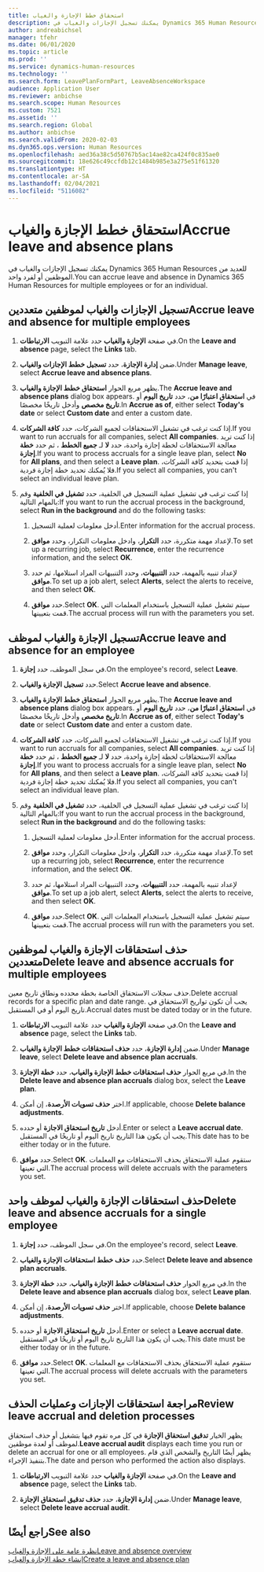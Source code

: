 ```yaml
---
title: استحقاق خطط الإجازة والغياب
description: يمكنك تسجيل الإجازات والغياب في Dynamics 365 Human Resources للعديد من الموظفين أو لفرد واحد.
author: andreabichsel
manager: tfehr
ms.date: 06/01/2020
ms.topic: article
ms.prod: ''
ms.service: dynamics-human-resources
ms.technology: ''
ms.search.form: LeavePlanFormPart, LeaveAbsenceWorkspace
audience: Application User
ms.reviewer: anbichse
ms.search.scope: Human Resources
ms.custom: 7521
ms.assetid: ''
ms.search.region: Global
ms.author: anbichse
ms.search.validFrom: 2020-02-03
ms.dyn365.ops.version: Human Resources
ms.openlocfilehash: aed36a38c5d50767b5ac14ae82ca424f0c835ae0
ms.sourcegitcommit: 18e626c49ccfdb12c1484b985e3a275e51f61320
ms.translationtype: HT
ms.contentlocale: ar-SA
ms.lasthandoff: 02/04/2021
ms.locfileid: "5116082"
---
```

# <a name="accrue-leave-and-absence-plans"></a><span data-ttu-id="0136a-103">استحقاق خطط الإجازة والغياب</span><span class="sxs-lookup"><span data-stu-id="0136a-103">Accrue leave and absence plans</span></span>

<span data-ttu-id="0136a-104">يمكنك تسجيل الإجازات والغياب في Dynamics 365 Human Resources للعديد من الموظفين أو لفرد واحد.</span><span class="sxs-lookup"><span data-stu-id="0136a-104">You can accrue leave and absence in Dynamics 365 Human Resources for multiple employees or for an individual.</span></span>

## <a name="accrue-leave-and-absence-for-multiple-employees"></a><span data-ttu-id="0136a-105">تسجيل الإجازات والغياب لموظفين متعددين</span><span class="sxs-lookup"><span data-stu-id="0136a-105">Accrue leave and absence for multiple employees</span></span>

1. <span data-ttu-id="0136a-106">في صفحة **‏‫الإجازة والغياب‬** حدد علامة التبويب **الارتباطات**.</span><span class="sxs-lookup"><span data-stu-id="0136a-106">On the **Leave and absence** page, select the **Links** tab.</span></span>

2. <span data-ttu-id="0136a-107">ضمن **إدارة الإجازة**، حدد **تسجيل خطط الإجازات والغياب**.</span><span class="sxs-lookup"><span data-stu-id="0136a-107">Under **Manage leave**, select **Accrue leave and absence plans**.</span></span>

3. <span data-ttu-id="0136a-108">يظهر مربع الحوار **استحقاق خطط الإجازة والغياب‬**.</span><span class="sxs-lookup"><span data-stu-id="0136a-108">The **Accrue leave and absence plans** dialog box appears.</span></span> <span data-ttu-id="0136a-109">في **استحقاق اعتبارًا من**، حدد **تاريخ اليوم** أو **تاريخ مخصص** وأدخل تاريخًا مخصصًا.</span><span class="sxs-lookup"><span data-stu-id="0136a-109">In **Accrue as of**, either select **Today's date** or select **Custom date** and enter a custom date.</span></span>

4. <span data-ttu-id="0136a-110">إذا كنت ترغب في تشغيل الاستحقاقات لجميع الشركات، حدد **كافة الشركات**.</span><span class="sxs-lookup"><span data-stu-id="0136a-110">If you want to run accruals for all companies, select **All companies**.</span></span> <span data-ttu-id="0136a-111">إذا كنت تريد معالجة الاستحقاقات لخطة إجازة واحدة، حدد **لا** لـ **جميع الخطط** ، ثم حدد **خطة إجازة**.</span><span class="sxs-lookup"><span data-stu-id="0136a-111">If you want to process accruals for a single leave plan, select **No** for **All plans**, and then select a **Leave plan**.</span></span> <span data-ttu-id="0136a-112">إذا قمت بتحديد كافة الشركات، فلا يُمكنك تحديد خطة إجازة فردية.</span><span class="sxs-lookup"><span data-stu-id="0136a-112">If you select all companies, you can't select an individual leave plan.</span></span> 

5. <span data-ttu-id="0136a-113">إذا كنت ترغب في تشغيل عملية التسجيل في الخلفية، حدد **تشغيل في الخلفية** وقم بالمهام التالية:</span><span class="sxs-lookup"><span data-stu-id="0136a-113">If you want to run the accrual process in the background, select **Run in the background** and do the following tasks:</span></span>

   1. <span data-ttu-id="0136a-114">أدخل معلومات لعملية التسجيل.</span><span class="sxs-lookup"><span data-stu-id="0136a-114">Enter information for the accrual process.</span></span>

   2. <span data-ttu-id="0136a-115">لإعداد مهمة متكررة، حدد **التكرار**، وادخل معلومات التكرار، وحدد **موافق**.</span><span class="sxs-lookup"><span data-stu-id="0136a-115">To set up a recurring job, select **Recurrence**, enter the recurrence information, and the select **OK**.</span></span>

   3. <span data-ttu-id="0136a-116">لإعداد تنبيه بالمهمة، حدد **التنبيهات**، وحدد التنبيهات المراد استلامها، ثم حدد **موافق**.</span><span class="sxs-lookup"><span data-stu-id="0136a-116">To set up a job alert, select **Alerts**, select the alerts to receive, and then select **OK**.</span></span>

   4. <span data-ttu-id="0136a-117">حدد **موافق**.</span><span class="sxs-lookup"><span data-stu-id="0136a-117">Select **OK**.</span></span> <span data-ttu-id="0136a-118">سيتم تشغيل عملية التسجيل باستخدام المعلمات التي قمت بتعيينها.</span><span class="sxs-lookup"><span data-stu-id="0136a-118">The accrual process will run with the parameters you set.</span></span>

## <a name="accrue-leave-and-absence-for-an-employee"></a><span data-ttu-id="0136a-119">تسجيل الإجازة والغياب لموظف</span><span class="sxs-lookup"><span data-stu-id="0136a-119">Accrue leave and absence for an employee</span></span>

1. <span data-ttu-id="0136a-120">في سجل الموظف، حدد **إجازة**.</span><span class="sxs-lookup"><span data-stu-id="0136a-120">On the employee's record, select **Leave**.</span></span>

2. <span data-ttu-id="0136a-121">حدد **تسجيل الإجازة والغياب**.</span><span class="sxs-lookup"><span data-stu-id="0136a-121">Select **Accrue leave and absence**.</span></span>

3. <span data-ttu-id="0136a-122">يظهر مربع الحوار **استحقاق خطط الإجازة والغياب‬**.</span><span class="sxs-lookup"><span data-stu-id="0136a-122">The **Accrue leave and absence plans** dialog box appears.</span></span> <span data-ttu-id="0136a-123">في **استحقاق اعتبارًا من**، حدد **تاريخ اليوم** أو **تاريخ مخصص** وأدخل تاريخًا مخصصًا.</span><span class="sxs-lookup"><span data-stu-id="0136a-123">In **Accrue as of**, either select **Today's date** or select **Custom date** and enter a custom date.</span></span>

4. <span data-ttu-id="0136a-124">إذا كنت ترغب في تشغيل الاستحقاقات لجميع الشركات، حدد **كافة الشركات**.</span><span class="sxs-lookup"><span data-stu-id="0136a-124">If you want to run accruals for all companies, select **All companies**.</span></span> <span data-ttu-id="0136a-125">إذا كنت تريد معالجة الاستحقاقات لخطة إجازة واحدة، حدد **لا** لـ **جميع الخطط** ، ثم حدد **خطة إجازة**.</span><span class="sxs-lookup"><span data-stu-id="0136a-125">If you want to process accruals for a single leave plan, select **No** for **All plans**, and then select a **Leave plan**.</span></span> <span data-ttu-id="0136a-126">إذا قمت بتحديد كافة الشركات، فلا يُمكنك تحديد خطة إجازة فردية.</span><span class="sxs-lookup"><span data-stu-id="0136a-126">If you select all companies, you can't select an individual leave plan.</span></span> 

5. <span data-ttu-id="0136a-127">إذا كنت ترغب في تشغيل عملية التسجيل في الخلفية، حدد **تشغيل في الخلفية** وقم بالمهام التالية:</span><span class="sxs-lookup"><span data-stu-id="0136a-127">If you want to run the accrual process in the background, select **Run in the background** and do the following tasks:</span></span>

   1. <span data-ttu-id="0136a-128">أدخل معلومات لعملية التسجيل.</span><span class="sxs-lookup"><span data-stu-id="0136a-128">Enter information for the accrual process.</span></span>

   2. <span data-ttu-id="0136a-129">لإعداد مهمة متكررة، حدد **التكرار**، وادخل معلومات التكرار، وحدد **موافق**.</span><span class="sxs-lookup"><span data-stu-id="0136a-129">To set up a recurring job, select **Recurrence**, enter the recurrence information, and the select **OK**.</span></span>

   3. <span data-ttu-id="0136a-130">لإعداد تنبيه بالمهمة، حدد **التنبيهات**، وحدد التنبيهات المراد استلامها، ثم حدد **موافق**.</span><span class="sxs-lookup"><span data-stu-id="0136a-130">To set up a job alert, select **Alerts**, select the alerts to receive, and then select **OK**.</span></span>

   4. <span data-ttu-id="0136a-131">حدد **موافق**.</span><span class="sxs-lookup"><span data-stu-id="0136a-131">Select **OK**.</span></span> <span data-ttu-id="0136a-132">سيتم تشغيل عملية التسجيل باستخدام المعلمات التي قمت بتعيينها.</span><span class="sxs-lookup"><span data-stu-id="0136a-132">The accrual process will run with the parameters you set.</span></span>

## <a name="delete-leave-and-absence-accruals-for-multiple-employees"></a><span data-ttu-id="0136a-133">حذف استحقاقات الإجازة والغياب لموظفين متعددين</span><span class="sxs-lookup"><span data-stu-id="0136a-133">Delete leave and absence accruals for multiple employees</span></span>

<span data-ttu-id="0136a-134">حذف سجلات الاستحقاق الخاصة بخطة محدده ونطاق تاريخ معين.</span><span class="sxs-lookup"><span data-stu-id="0136a-134">Delete accrual records for a specific plan and date range.</span></span> <span data-ttu-id="0136a-135">يجب أن تكون تواريخ الاستحقاق في تاريخ اليوم أو في المستقبل.</span><span class="sxs-lookup"><span data-stu-id="0136a-135">Accrual dates must be dated today or in the future.</span></span>

1. <span data-ttu-id="0136a-136">في صفحة **‏‫الإجازة والغياب‬** حدد علامة التبويب **الارتباطات**.</span><span class="sxs-lookup"><span data-stu-id="0136a-136">On the **Leave and absence** page, select the **Links** tab.</span></span>

2. <span data-ttu-id="0136a-137">ضمن **إدارة الإجازة**، حدد **حذف استحقاقات خطط الإجازة والغياب**.</span><span class="sxs-lookup"><span data-stu-id="0136a-137">Under **Manage leave**, select **Delete leave and absence plan accruals**.</span></span>

3. <span data-ttu-id="0136a-138">في مربع الحوار **حذف استحقاقات خطط الإجازة والغياب**، حدد **خطة الإجازة**.</span><span class="sxs-lookup"><span data-stu-id="0136a-138">In the **Delete leave and absence plan accruals** dialog box, select the **Leave plan**.</span></span> 

4. <span data-ttu-id="0136a-139">اختر **حذف تسويات الأرصدة**، إن أمكن.</span><span class="sxs-lookup"><span data-stu-id="0136a-139">If applicable, choose **Delete balance adjustments**.</span></span>

5. <span data-ttu-id="0136a-140">أدخل **تاريخ استحقاق الاجازة** أو حدده.</span><span class="sxs-lookup"><span data-stu-id="0136a-140">Enter or select a **Leave accrual date**.</span></span> <span data-ttu-id="0136a-141">يجب أن يكون هذا التاريخ تاريخ اليوم أو تاريخًا في المستقبل.</span><span class="sxs-lookup"><span data-stu-id="0136a-141">This date has to be either today or in the future.</span></span> 

6. <span data-ttu-id="0136a-142">حدد **موافق**.</span><span class="sxs-lookup"><span data-stu-id="0136a-142">Select **OK**.</span></span> <span data-ttu-id="0136a-143">ستقوم عملية الاستحقاق بحذف الاستحقاقات مع المعلمات التي تعينها.</span><span class="sxs-lookup"><span data-stu-id="0136a-143">The accrual process will delete accruals with the parameters you set.</span></span> 

## <a name="delete-leave-and-absence-accruals-for-a-single-employee"></a><span data-ttu-id="0136a-144">حذف استحقاقات الإجازة والغياب لموظف واحد</span><span class="sxs-lookup"><span data-stu-id="0136a-144">Delete leave and absence accruals for a single employee</span></span>

1. <span data-ttu-id="0136a-145">في سجل الموظف، حدد **إجازة**.</span><span class="sxs-lookup"><span data-stu-id="0136a-145">On the employee's record, select **Leave**.</span></span>

2. <span data-ttu-id="0136a-146">حدد **حذف خطط استحقاقات الإجازة والغياب**.</span><span class="sxs-lookup"><span data-stu-id="0136a-146">Select **Delete leave and absence plan accruals**.</span></span>

3. <span data-ttu-id="0136a-147">في مربع الحوار **حذف استحقاقات خطط الإجازة والغياب**، حدد **خطة الإجازة**.</span><span class="sxs-lookup"><span data-stu-id="0136a-147">In the **Delete leave and absence plan accruals** dialog box, select **Leave plan**.</span></span> 

4. <span data-ttu-id="0136a-148">اختر **حذف تسويات الأرصدة**، إن أمكن.</span><span class="sxs-lookup"><span data-stu-id="0136a-148">If applicable, choose **Delete balance adjustments**.</span></span>

5. <span data-ttu-id="0136a-149">أدخل **تاريخ استحقاق الاجازة** أو حدده.</span><span class="sxs-lookup"><span data-stu-id="0136a-149">Enter or select a **Leave accrual date**.</span></span> <span data-ttu-id="0136a-150">يجب أن يكون هذا التاريخ تاريخ اليوم أو تاريخًا في المستقبل.</span><span class="sxs-lookup"><span data-stu-id="0136a-150">This date must be either today or in the future.</span></span> 

6. <span data-ttu-id="0136a-151">حدد **موافق**.</span><span class="sxs-lookup"><span data-stu-id="0136a-151">Select **OK**.</span></span> <span data-ttu-id="0136a-152">ستقوم عملية الاستحقاق بحذف الاستحقاقات مع المعلمات التي تعينها.</span><span class="sxs-lookup"><span data-stu-id="0136a-152">The accrual process will delete accruals with the parameters you set.</span></span> 

## <a name="review-leave-accrual-and-deletion-processes"></a><span data-ttu-id="0136a-153">مراجعة استحقاقات الإجازات وعمليات الحذف</span><span class="sxs-lookup"><span data-stu-id="0136a-153">Review leave accrual and deletion processes</span></span>

<span data-ttu-id="0136a-154">يظهر الخيار **تدقيق استحقاق الإجازة** في كل مره تقوم فيها بتشغيل أو حذف استحقاق لموظف أو لعدة موظفين.</span><span class="sxs-lookup"><span data-stu-id="0136a-154">**Leave accrual audit** displays each time you run or delete an accrual for one or all employees.</span></span> <span data-ttu-id="0136a-155">يظهر أيضًا التاريخ والشخص الذي قام بتنفيذ الإجراء.</span><span class="sxs-lookup"><span data-stu-id="0136a-155">The date and person who performed the action also displays.</span></span>

1. <span data-ttu-id="0136a-156">في صفحة **‏‫الإجازة والغياب‬** حدد علامة التبويب **الارتباطات**.</span><span class="sxs-lookup"><span data-stu-id="0136a-156">On the **Leave and absence** page, select the **Links** tab.</span></span>

2. <span data-ttu-id="0136a-157">ضمن **إدارة الإجازة**، حدد **حذف تدقيق استحقاق الإجازة**.</span><span class="sxs-lookup"><span data-stu-id="0136a-157">Under **Manage leave**, select **Delete leave accrual audit**.</span></span>

## <a name="see-also"></a><span data-ttu-id="0136a-158">راجع أيضًا</span><span class="sxs-lookup"><span data-stu-id="0136a-158">See also</span></span>

[<span data-ttu-id="0136a-159">نظرة عامة على الإجازة والغياب</span><span class="sxs-lookup"><span data-stu-id="0136a-159">Leave and absence overview</span></span>](hr-leave-and-absence-overview.md)</br>
[<span data-ttu-id="0136a-160">إنشاء خطة الإجازة والغياب</span><span class="sxs-lookup"><span data-stu-id="0136a-160">Create a leave and absence plan</span></span>](hr-leave-and-absence-plans.md)
